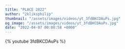 ```yaml
---
title: "PLACE 2022"
author: "2kliksphilip"
thumbnail: "/assets/images/videos/yt_3fdBKCDAuPs.jpg"
og_image: "/assets/images/videos/yt_3fdBKCDAuPs.jpg"
date: "2022-04-07 00:00:58 +0000"
---
```


{% youtube 3fdBKCDAuPs %}